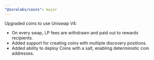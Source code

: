 ```yaml
---
"@zoralabs/coins": major
---
```


Upgraded coins to use Uniswap V4:

- On every swap, LP fees are withdrawn and paid out to rewards recipients.
- Added support for creating coins with multiple discovery positions.
- Added ability to deploy Coins with a salt, enabling deterministic coin addresses.
